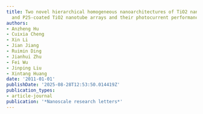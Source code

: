 ```yaml
---
title: Two novel hierarchical homogeneous nanoarchitectures of TiO2 nanorods branched
  and P25-coated TiO2 nanotube arrays and their photocurrent performances
authors:
- Anzheng Hu
- Cuixia Cheng
- Xin Li
- Jian Jiang
- Ruimin Ding
- Jianhui Zhu
- Fei Wu
- Jinping Liu
- Xintang Huang
date: '2011-01-01'
publishDate: '2025-08-28T12:53:50.014419Z'
publication_types:
- article-journal
publication: '*Nanoscale research letters*'
---
```

